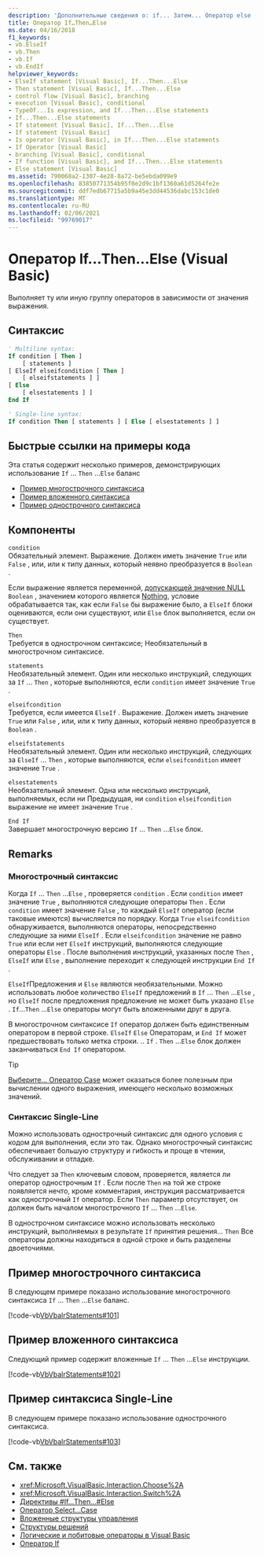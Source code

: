 ```yaml
---
description: 'Дополнительные сведения о: if... Затем... Оператор else (Visual Basic)'
title: Оператор If…Then…Else
ms.date: 04/16/2018
f1_keywords:
- vb.ElseIf
- vb.Then
- vb.If
- vb.EndIf
helpviewer_keywords:
- ElseIf statement [Visual Basic], If...Then...Else
- Then statement [Visual Basic], If...Then...Else
- control flow [Visual Basic], branching
- execution [Visual Basic], conditional
- TypeOf...Is expression, and If...Then...Else statements
- If...Then...Else statements
- If statement [Visual Basic], If...Then...Else
- If statement [Visual Basic]
- Is operator [Visual Basic], in If...Then...Else statements
- If Operator [Visual Basic]
- branching [Visual Basic], conditional
- If function [Visual Basic], and If...Then...Else statements
- Else statement [Visual Basic]
ms.assetid: 790068a2-1307-4e28-8a72-be5ebda099e9
ms.openlocfilehash: 83850771354b95f0e2d9c1bf1360a61d5264fe2e
ms.sourcegitcommit: ddf7edb67715a5b9a45e3dd44536dabc153c1de0
ms.translationtype: MT
ms.contentlocale: ru-RU
ms.lasthandoff: 02/06/2021
ms.locfileid: "99769017"
---
```

# <a name="ifthenelse-statement-visual-basic"></a>Оператор If...Then...Else (Visual Basic)

Выполняет ту или иную группу операторов в зависимости от значения выражения.

## <a name="syntax"></a>Синтаксис

```vb
' Multiline syntax:
If condition [ Then ]
    [ statements ]
[ ElseIf elseifcondition [ Then ]
    [ elseifstatements ] ]
[ Else
    [ elsestatements ] ]
End If

' Single-line syntax:
If condition Then [ statements ] [ Else [ elsestatements ] ]
```

## <a name="quick-links-to-example-code"></a>Быстрые ссылки на примеры кода

Эта статья содержит несколько примеров, демонстрирующих использование `If` ... `Then` ...`Else` баланс

- [Пример многострочного синтаксиса](#multi-line)
- [Пример вложенного синтаксиса](#nested)
- [Пример однострочного синтаксиса](#single-line)

## <a name="parts"></a>Компоненты

`condition` \
Обязательный элемент. Выражение. Должен иметь значение `True` или `False` , или, или к типу данных, который неявно преобразуется в `Boolean` .

Если выражение является переменной, [допускающей значение NULL](../../programming-guide/language-features/data-types/nullable-value-types.md) `Boolean` , значением которого является [Nothing](../nothing.md), условие обрабатывается так, как если `False` бы выражение было, а `ElseIf` блоки оцениваются, если они существуют, или `Else` блок выполняется, если он существует.

`Then` \
Требуется в однострочном синтаксисе; Необязательный в многострочном синтаксисе.

`statements` \
Необязательный элемент. Один или несколько инструкций, следующих за `If` ... `Then` , которые выполняются, если `condition` имеет значение `True` .

`elseifcondition` \
Требуется, если имеется `ElseIf` . Выражение. Должен иметь значение `True` или `False` , или, или к типу данных, который неявно преобразуется в `Boolean` .

`elseifstatements` \
Необязательный элемент. Один или несколько инструкций, следующих за `ElseIf` ... `Then` , которые выполняются, если `elseifcondition` имеет значение `True` .

`elsestatements` \
Необязательный элемент. Одна или несколько инструкций, выполняемых, если ни Предыдущая, ни `condition` `elseifcondition` выражение не имеет значение `True` .

`End If` \
Завершает многострочную версию `If` ... `Then` ...`Else` блок.

## <a name="remarks"></a>Remarks

### <a name="multiline-syntax"></a>Многострочный синтаксис

Когда `If` ... `Then` ...`Else` , проверяется `condition` . Если `condition` имеет значение `True` , выполняются следующие операторы `Then` . Если `condition` имеет значение `False` , то каждый `ElseIf` оператор (если таковые имеются) вычисляется по порядку. Когда `True` `elseifcondition` обнаруживается, выполняются операторы, непосредственно следующие за ними `ElseIf` . Если `elseifcondition` значение не равно `True` или если нет `ElseIf` инструкций, выполняются следующие операторы `Else` . После выполнения инструкций, указанных после `Then` , `ElseIf` или `Else` , выполнение переходит к следующей инструкции `End If` .

`ElseIf`Предложения и `Else` являются необязательными. Можно использовать любое количество `ElseIf` предложений в `If` ... `Then` ...`Else` , но `ElseIf` после предложения предложение не может быть указано `Else` . `If`...`Then` ...`Else` операторы могут быть вложенными друг в друга.

В многострочном синтаксисе `If` оператор должен быть единственным оператором в первой строке. `ElseIf` `Else` Операторам, и `End If` может предшествовать только метка строки. .. `If` . `Then` ...`Else` блок должен заканчиваться `End If` оператором.

> [!TIP]
> [Выберите... Оператор Case](select-case-statement.md) может оказаться более полезным при вычислении одного выражения, имеющего несколько возможных значений.

### <a name="single-line-syntax"></a>Синтаксис Single-Line

Можно использовать однострочный синтаксис для одного условия с кодом для выполнения, если это так. Однако многострочный синтаксис обеспечивает большую структуру и гибкость и проще в чтении, обслуживании и отладке.

Что следует за `Then` ключевым словом, проверяется, является ли оператор однострочным `If` . Если после `Then` на той же строке появляется нечто, кроме комментария, инструкция рассматривается как однострочный `If` оператор. Если `Then` параметр отсутствует, он должен быть началом многострочного `If` ... `Then` ...`Else`.

В однострочном синтаксисе можно использовать несколько инструкций, выполняемых в результате `If` принятия решения... `Then` Все операторы должны находиться в одной строке и быть разделены двоеточиями.

## <a name="multiline-syntax-example"></a>Пример многострочного синтаксиса

<a name="multi-line"></a>

В следующем примере показано использование многострочного синтаксиса `If` ... `Then` ...`Else` баланс.

[!code-vb[VbVbalrStatements#101](~/samples/snippets/visualbasic/VS_Snippets_VBCSharp/VbVbalrStatements/VB/class6.vb#101)]

## <a name="nested-syntax-example"></a>Пример вложенного синтаксиса

<a name="nested"></a>

Следующий пример содержит вложенные `If` ... `Then` ...`Else` инструкции.

[!code-vb[VbVbalrStatements#102](~/samples/snippets/visualbasic/VS_Snippets_VBCSharp/VbVbalrStatements/VB/class6.vb#102)]

## <a name="single-line-syntax-example"></a>Пример синтаксиса Single-Line

<a name="single-line"></a> В следующем примере показано использование однострочного синтаксиса.

[!code-vb[VbVbalrStatements#103](~/samples/snippets/visualbasic/VS_Snippets_VBCSharp/VbVbalrStatements/VB/class6.vb#103)]

## <a name="see-also"></a>См. также

- <xref:Microsoft.VisualBasic.Interaction.Choose%2A>
- <xref:Microsoft.VisualBasic.Interaction.Switch%2A>
- [Директивы #If...Then...#Else](../directives/if-then-else-directives.md)
- [Оператор Select…Case](select-case-statement.md)
- [Вложенные структуры управления](../../programming-guide/language-features/control-flow/nested-control-structures.md)
- [Структуры решений](../../programming-guide/language-features/control-flow/decision-structures.md)
- [Логические и побитовые операторы в Visual Basic](../../programming-guide/language-features/operators-and-expressions/logical-and-bitwise-operators.md)
- [Оператор If](../operators/if-operator.md)
